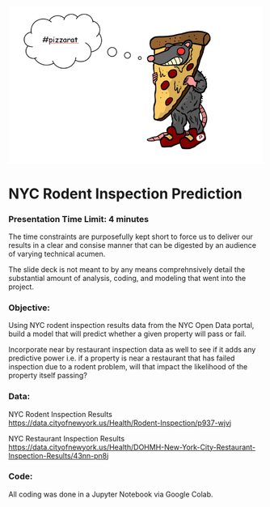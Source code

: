 ![pizza_rat](https://github.com/minh1001/nyc_pizza_rat/blob/master/pizza_rat_mascot.PNG)
# NYC Rodent Inspection Prediction

### Presentation Time Limit: 4 minutes
The time constraints are purposefully kept short to force us to deliver our results in a clear and consise manner that can be digested by an audience of varying technical acumen.

The slide deck is not meant to by any means comprehnsively detail the substantial amount of analysis, coding, and modeling that went into the project.

### Objective: 
Using NYC rodent inspection results data from the NYC Open Data portal, build a model that will predict whether a given property will pass or fail. 

Incorporate near by restaurant inspection data as well to see if it adds any predictive power i.e. if a property is near a restaurant that has failed inspection due to a rodent problem, will that impact the likelihood of the property itself passing?

### Data:
NYC Rodent Inspection Results
https://data.cityofnewyork.us/Health/Rodent-Inspection/p937-wjvj

NYC Restaurant Inspection Results
https://data.cityofnewyork.us/Health/DOHMH-New-York-City-Restaurant-Inspection-Results/43nn-pn8j

### Code:
All coding was done in a Jupyter Notebook via Google Colab.
